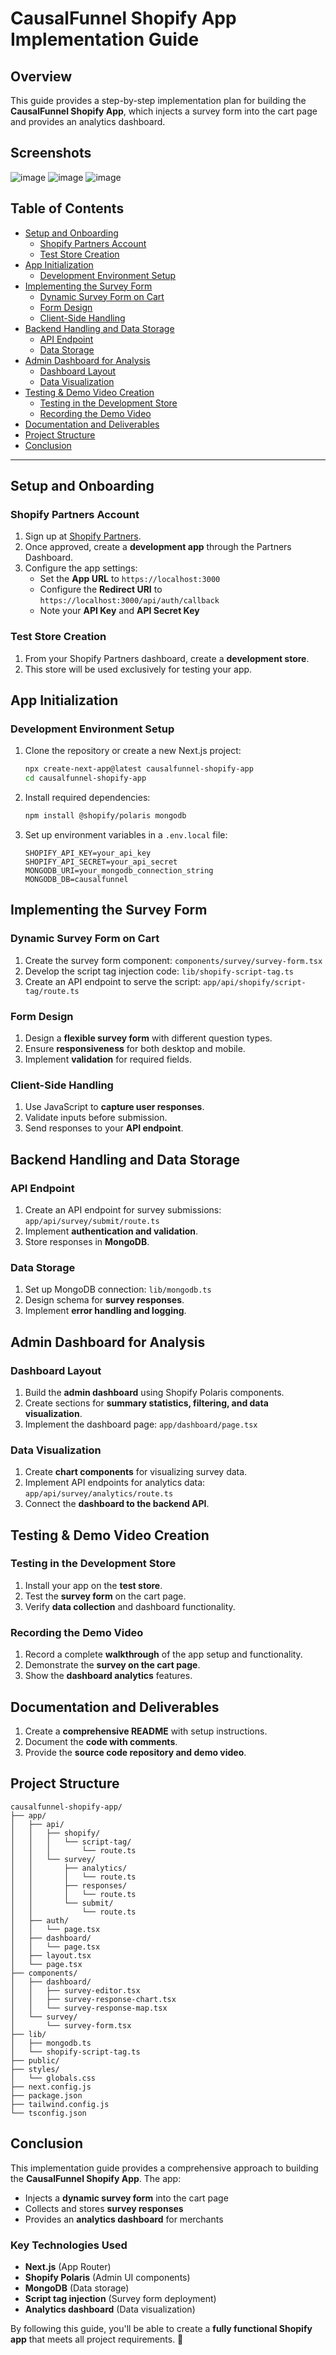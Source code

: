 # CausalFunnel Shopify App Implementation Guide

## Overview

This guide provides a step-by-step implementation plan for building the **CausalFunnel Shopify App**, which injects a survey form into the cart page and provides an analytics dashboard.

## Screenshots
![image](https://github.com/user-attachments/assets/f1fad84a-25b2-419a-abb5-66100a3b484d)
![image](https://github.com/user-attachments/assets/7d69e95b-dd54-46c3-8de1-ac6aecc2b265)
![image](https://github.com/user-attachments/assets/141f3269-6bc4-4dee-9172-7d67d50def4e)

## Table of Contents

- [Setup and Onboarding](#setup-and-onboarding)
  - [Shopify Partners Account](#shopify-partners-account)
  - [Test Store Creation](#test-store-creation)
- [App Initialization](#app-initialization)
  - [Development Environment Setup](#development-environment-setup)
- [Implementing the Survey Form](#implementing-the-survey-form)
  - [Dynamic Survey Form on Cart](#dynamic-survey-form-on-cart)
  - [Form Design](#form-design)
  - [Client-Side Handling](#client-side-handling)
- [Backend Handling and Data Storage](#backend-handling-and-data-storage)
  - [API Endpoint](#api-endpoint)
  - [Data Storage](#data-storage)
- [Admin Dashboard for Analysis](#admin-dashboard-for-analysis)
  - [Dashboard Layout](#dashboard-layout)
  - [Data Visualization](#data-visualization)
- [Testing & Demo Video Creation](#testing--demo-video-creation)
  - [Testing in the Development Store](#testing-in-the-development-store)
  - [Recording the Demo Video](#recording-the-demo-video)
- [Documentation and Deliverables](#documentation-and-deliverables)
- [Project Structure](#project-structure)
- [Conclusion](#conclusion)

---

## Setup and Onboarding

### Shopify Partners Account

1. Sign up at [Shopify Partners](https://partners.shopify.com/).
2. Once approved, create a **development app** through the Partners Dashboard.
3. Configure the app settings:
   - Set the **App URL** to `https://localhost:3000`
   - Configure the **Redirect URI** to `https://localhost:3000/api/auth/callback`
   - Note your **API Key** and **API Secret Key**

### Test Store Creation

1. From your Shopify Partners dashboard, create a **development store**.
2. This store will be used exclusively for testing your app.

## App Initialization

### Development Environment Setup

1. Clone the repository or create a new Next.js project:

   ```sh
   npx create-next-app@latest causalfunnel-shopify-app
   cd causalfunnel-shopify-app
   ```

2. Install required dependencies:

   ```sh
   npm install @shopify/polaris mongodb
   ```

3. Set up environment variables in a `.env.local` file:

   ```plaintext
   SHOPIFY_API_KEY=your_api_key
   SHOPIFY_API_SECRET=your_api_secret
   MONGODB_URI=your_mongodb_connection_string
   MONGODB_DB=causalfunnel
   ```

## Implementing the Survey Form

### Dynamic Survey Form on Cart

1. Create the survey form component: `components/survey/survey-form.tsx`
2. Develop the script tag injection code: `lib/shopify-script-tag.ts`
3. Create an API endpoint to serve the script: `app/api/shopify/script-tag/route.ts`

### Form Design

1. Design a **flexible survey form** with different question types.
2. Ensure **responsiveness** for both desktop and mobile.
3. Implement **validation** for required fields.

### Client-Side Handling

1. Use JavaScript to **capture user responses**.
2. Validate inputs before submission.
3. Send responses to your **API endpoint**.

## Backend Handling and Data Storage

### API Endpoint

1. Create an API endpoint for survey submissions: `app/api/survey/submit/route.ts`
2. Implement **authentication and validation**.
3. Store responses in **MongoDB**.

### Data Storage

1. Set up MongoDB connection: `lib/mongodb.ts`
2. Design schema for **survey responses**.
3. Implement **error handling and logging**.

## Admin Dashboard for Analysis

### Dashboard Layout

1. Build the **admin dashboard** using Shopify Polaris components.
2. Create sections for **summary statistics, filtering, and data visualization**.
3. Implement the dashboard page: `app/dashboard/page.tsx`

### Data Visualization

1. Create **chart components** for visualizing survey data.
2. Implement API endpoints for analytics data: `app/api/survey/analytics/route.ts`
3. Connect the **dashboard to the backend API**.

## Testing & Demo Video Creation

### Testing in the Development Store

1. Install your app on the **test store**.
2. Test the **survey form** on the cart page.
3. Verify **data collection** and dashboard functionality.

### Recording the Demo Video

1. Record a complete **walkthrough** of the app setup and functionality.
2. Demonstrate the **survey on the cart page**.
3. Show the **dashboard analytics** features.

## Documentation and Deliverables

1. Create a **comprehensive README** with setup instructions.
2. Document the **code with comments**.
3. Provide the **source code repository and demo video**.

## Project Structure

```plaintext
causalfunnel-shopify-app/
├── app/
│   ├── api/
│   │   ├── shopify/
│   │   │   └── script-tag/
│   │   │       └── route.ts
│   │   └── survey/
│   │       ├── analytics/
│   │       │   └── route.ts
│   │       ├── responses/
│   │       │   └── route.ts
│   │       └── submit/
│   │           └── route.ts
│   ├── auth/
│   │   └── page.tsx
│   ├── dashboard/
│   │   └── page.tsx
│   ├── layout.tsx
│   └── page.tsx
├── components/
│   ├── dashboard/
│   │   ├── survey-editor.tsx
│   │   ├── survey-response-chart.tsx
│   │   └── survey-response-map.tsx
│   └── survey/
│       └── survey-form.tsx
├── lib/
│   ├── mongodb.ts
│   └── shopify-script-tag.ts
├── public/
├── styles/
│   └── globals.css
├── next.config.js
├── package.json
├── tailwind.config.js
└── tsconfig.json
```

## Conclusion

This implementation guide provides a comprehensive approach to building the **CausalFunnel Shopify App**. The app:

- Injects a **dynamic survey form** into the cart page
- Collects and stores **survey responses**
- Provides an **analytics dashboard** for merchants

### Key Technologies Used

- **Next.js** (App Router)
- **Shopify Polaris** (Admin UI components)
- **MongoDB** (Data storage)
- **Script tag injection** (Survey form deployment)
- **Analytics dashboard** (Data visualization)

By following this guide, you'll be able to create a **fully functional Shopify app** that meets all project requirements. 🚀
